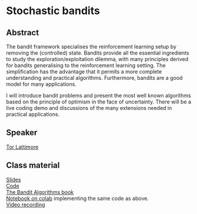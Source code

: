 # Stochastic bandits

## Abstract

The bandit framework specialises the reinforcement learning setup by removing the (controlled) state. Bandits provide all the essential ingredients to study the exploration/exploitation dilemma, with many principles derived for bandits generalising to the reinforcement learning setting. The simplification has the advantage that it permits a more complete understanding and practical algorithms. Furthermore, bandits are a good model for many applications.

I will introduce bandit problems and present the most well known algorithms based on the principle of optimism in the face of uncertainty. There will be a live coding demo and discussions of the many extensions needed in practical applications.

## Speaker

[Tor Lattimore](tor-lattimore.md)

## Class material

[Slides](class-material/stochastic-bandits-mcts/Lattimore-slides.pdf)   
[Code](class-material/stochastic-bandits-mcts/bandits.zip)   
[The Bandit Algorithms book](https://tor-lattimore.com/downloads/book/book.pdf)   
[Notebook on colab](https://colab.research.google.com/github/RL-VS/rlvs2021/blob/main/docs/class-material/stochastic-bandits-mcts/Stochastic%20Bandits.ipynb) implementing the same code as above.  
[Video recording](https://us02web.zoom.us/rec/play/uVmfK2G7sCAOziq3WOCMwyKdh2WwIpgrwiJlTce7ZDrcTS3N5VeMXF02hUtjybksDFx5gLcfP7C0CCjx.zJ657mgqkAGK_7Fa?startTime=1616749212000&_x_zm_rtaid=cYqXh5F8Rxqhex-lcA67OA.1616933286464.0a0c1a10574285ccab30e549951279f7&_x_zm_rhtaid=636)


